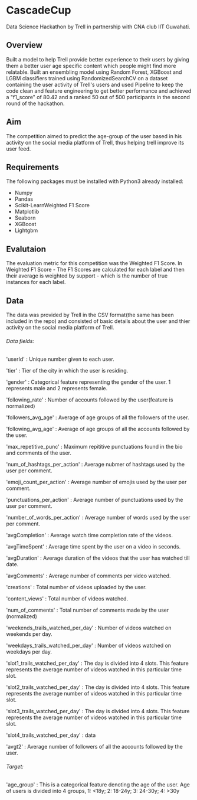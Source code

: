 # CascadeCup
Data Science Hackathon by Trell in partnership with CNA club IIT Guwahati.

## Overview
Built a model to help Trell provide better experience to their users by giving them a better user age specific content which people might find more relatable. Built an ensembling model using Random Forest, XGBoost and LGBM classifiers trained using RandomizedSearchCV on a dataset containing the user activity of Trell's users and used Pipeline to keep the code clean and feature engineering to get better performance and achieved a "f1_score" of 80.42 and a ranked 50 out of 500 participants in the second round of the hackathon. 

## Aim
The competition aimed to predict the age-group of the user based in his activity on the social media platform of Trell, thus helping trell improve its user feed.

## Requirements
The following packages must be installed with Python3 already installed:

* Numpy
* Pandas
* Scikit-LearnWeighted F1 Score
* Matplotlib
* Seaborn
* XGBoost
* Lightgbm

## Evalutaion
The evaluation metric for this competition was the Weighted F1 Score. In Weighted F1 Score - The F1 Scores are calculated for each label and then their average is weighted by support - which is the number of true instances for each label. 

## Data 
The data was provided by Trell in the CSV format(the same has been included in the repo) and consisted of basic details about the user and thier activity on the social media platform of Trell.

###### Data fields:

'userId'
: Unique number given to each user.

'tier'
: Tier of the city in which the user is residing.

'gender'
: Categorical feature representing the gender of the user. 1 represents male and 2 represents female.

'following_rate'
: Number of accounts followed by the user(feature is normalized)

'followers_avg_age'
: Average of age groups of all the followers of the user.

'following_avg_age'
: Average of age groups of all the accounts followed by the user.

'max_repetitive_punc'
: Maximum repititive punctuations found in the bio and comments of the user.

'num_of_hashtags_per_action'
: Average nubmer of hashtags used by the user per comment.

'emoji_count_per_action'
: Average number of emojis used by the user per comment.

'punctuations_per_action'
: Average number of punctuations used by the user per comment.

'number_of_words_per_action'
: Average number of words used by the user per comment.

'avgCompletion'
: Average watch time completion rate of the videos.

'avgTimeSpent'
: Average time spent by the user on a video in seconds.

'avgDuration'
: Average duration of the videos that the user has watched till date.

'avgComments'
: Average number of comments per video watched.

'creations'
: Total number of videos uploaded by the user.

'content_views'
: Total number of videos watched.

'num_of_comments'
: Total number of comments made by the user (normalized)

'weekends_trails_watched_per_day'
: Number of videos watched on weekends per day.

'weekdays_trails_watched_per_day'
: Number of videos watched on weekdays per day.

'slot1_trails_watched_per_day'
: The day is divided into 4 slots. This feature represents the average number of videos watched in this particular time slot.

'slot2_trails_watched_per_day'
: The day is divided into 4 slots. This feature represents the average number of videos watched in this particular time slot.

'slot3_trails_watched_per_day'
: The day is divided into 4 slots. This feature represents the average number of videos watched in this particular time slot.

'slot4_trails_watched_per_day'
: data

'avgt2'
: Average number of followers of all the accounts followed by the user.

###### Target:

'age_group'
: This is a categorical feature denoting the age of the user. Age of users is divided into 4 groups, 1: <18y; 2: 18-24y; 3: 24-30y; 4: >30y
